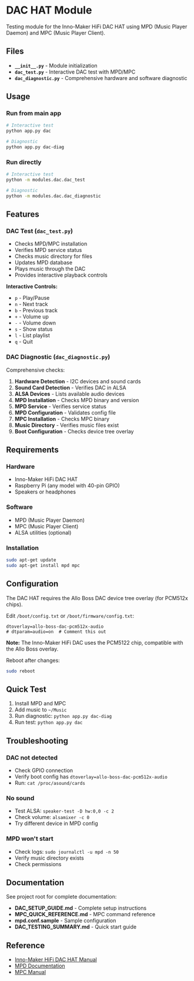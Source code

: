 # DAC HAT Module

Testing module for the Inno-Maker HiFi DAC HAT using MPD (Music Player Daemon) and MPC (Music Player Client).

## Files

- **`__init__.py`** - Module initialization
- **`dac_test.py`** - Interactive DAC test with MPD/MPC
- **`dac_diagnostic.py`** - Comprehensive hardware and software diagnostic

## Usage

### Run from main app

```bash
# Interactive test
python app.py dac

# Diagnostic
python app.py dac-diag
```

### Run directly

```bash
# Interactive test
python -m modules.dac.dac_test

# Diagnostic
python -m modules.dac.dac_diagnostic
```

## Features

### DAC Test (`dac_test.py`)

- Checks MPD/MPC installation
- Verifies MPD service status
- Checks music directory for files
- Updates MPD database
- Plays music through the DAC
- Provides interactive playback controls

**Interactive Controls:**
- `p` - Play/Pause
- `n` - Next track
- `b` - Previous track
- `+` - Volume up
- `-` - Volume down
- `s` - Show status
- `l` - List playlist
- `q` - Quit

### DAC Diagnostic (`dac_diagnostic.py`)

Comprehensive checks:
1. **Hardware Detection** - I2C devices and sound cards
2. **Sound Card Detection** - Verifies DAC in ALSA
3. **ALSA Devices** - Lists available audio devices
4. **MPD Installation** - Checks MPD binary and version
5. **MPD Service** - Verifies service status
6. **MPD Configuration** - Validates config file
7. **MPC Installation** - Checks MPC binary
8. **Music Directory** - Verifies music files exist
9. **Boot Configuration** - Checks device tree overlay

## Requirements

### Hardware
- Inno-Maker HiFi DAC HAT
- Raspberry Pi (any model with 40-pin GPIO)
- Speakers or headphones

### Software
- MPD (Music Player Daemon)
- MPC (Music Player Client)
- ALSA utilities (optional)

### Installation

```bash
sudo apt-get update
sudo apt-get install mpd mpc
```

## Configuration

The DAC HAT requires the Allo Boss DAC device tree overlay (for PCM512x chips).

Edit `/boot/config.txt` or `/boot/firmware/config.txt`:
```
dtoverlay=allo-boss-dac-pcm512x-audio
# dtparam=audio=on  # Comment this out
```

**Note:** The Inno-Maker HiFi DAC uses the PCM5122 chip, compatible with the Allo Boss overlay.

Reboot after changes:
```bash
sudo reboot
```

## Quick Test

1. Install MPD and MPC
2. Add music to `~/Music`
3. Run diagnostic: `python app.py dac-diag`
4. Run test: `python app.py dac`

## Troubleshooting

### DAC not detected
- Check GPIO connection
- Verify boot config has `dtoverlay=allo-boss-dac-pcm512x-audio`
- Run: `cat /proc/asound/cards`

### No sound
- Test ALSA: `speaker-test -D hw:0,0 -c 2`
- Check volume: `alsamixer -c 0`
- Try different device in MPD config

### MPD won't start
- Check logs: `sudo journalctl -u mpd -n 50`
- Verify music directory exists
- Check permissions

## Documentation

See project root for complete documentation:
- **DAC_SETUP_GUIDE.md** - Complete setup instructions
- **MPC_QUICK_REFERENCE.md** - MPC command reference
- **mpd.conf.sample** - Sample configuration
- **DAC_TESTING_SUMMARY.md** - Quick start guide

## Reference

- [Inno-Maker HiFi DAC HAT Manual](https://www.inno-maker.com/wp-content/uploads/2017/11/HIFI-DAC-User-Manual-V1.2.pdf)
- [MPD Documentation](https://www.musicpd.org/doc/html/)
- [MPC Manual](https://www.musicpd.org/clients/mpc/)

